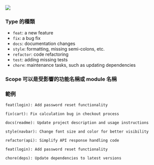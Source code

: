![](<https://raw.githubusercontent.com/Jamison-Chen/KM-software/master/img/commit_message_structure.png>)

### Type 的種類

- `feat`: a new feature
- `fix`: a bug fix
- `docs`: documentation changes
- `style`: formatting, missing semi-colons, etc.
- `refactor`: code refactoring
- `test`: adding missing tests
- `chore`: maintenance tasks, such as updating dependencies

### Scope 可以是受影響的功能名稱或 module 名稱

### 範例

```plaintext
feat(login): Add password reset functionality

fix(cart): Fix calculation bug in checkout process

docs(readme): Update project description and usage instructions

style(navbar): Change font size and color for better visibility

refactor(api): Simplify API response handling code

feat(login): Add password reset functionality

chore(deps): Update dependencies to latest versions
```
